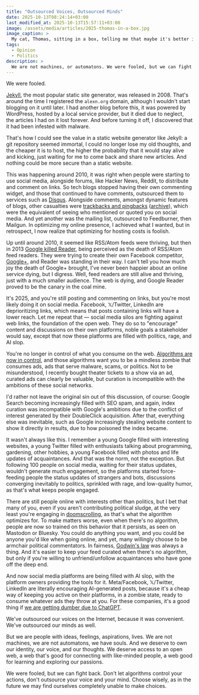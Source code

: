 ```yaml
---
title: "Outsourced Voices, Outsourced Minds"
date: 2025-10-13T08:24:14+03:00
last_modified_at: 2025-10-13T15:57:11+03:00
image: /assets/media/articles/2025-thomas-in-a-box.jpg
image_caption: >
  My cat, Thomas, sitting in a box, telling me that maybe it's better if I went to touch some grass.
tags:
  - Opinion
  - Politics
description: >
  We are not machines, or automatons. We were fooled, but we can fight back. Don't let algorithms control your thoughts and actions. 
---
```


<p class="intro">
  We were fooled.
</p>

[Jekyll](https://en.wikipedia.org/wiki/Jekyll_(software)), the most popular static site generator, was released in 2008. That's around the time I registered the `alexn.org` domain, although I wouldn't start blogging on it until later. I had another blog before this, it was powered by WordPress, hosted by a local service provider, but it died due to neglect, the articles I had on it lost forever. And before turning it off, I discovered that it had been infested with malware. 

That's how I could see the value in a static website generator like Jekyll: a git repository seemed immortal, I could no longer lose my old thoughts, and the cheaper it is to host, the higher the probability that it would stay alive and kicking, just waiting for me to come back and share new articles. And nothing could be more secure than a static website. 

This was happening around 2010, it was right when people were starting to use social media, alongside forums, like Hacker News, Reddit, to distribute and comment on links. So tech blogs stopped having their own commenting widget, and those that continued to have comments, outsourced them to services such as [Disqus](https://en.wikipedia.org/wiki/Disqus). Alongside comments, amongst dynamic features of blogs, other casualties were [trackbacks and pingbacks](https://wordpress.org/documentation/article/trackbacks-and-pingbacks/) ([archive](https://web.archive.org/web/20251007002950/https://wordpress.org/documentation/article/trackbacks-and-pingbacks/)), which were the equivalent of seeing who mentioned or quoted you on social media. And yet another was the mailing list, outsourced to Feedburner, then Mailgun. In optimizing my online presence, I achieved what I wanted, but in retrospect, I now realize that optimizing for hosting costs is foolish.

Up until around 2010, it seemed like RSS/Atom feeds were thriving, but then in 2013 [Google killed Reader](https://en.wikipedia.org/wiki/Google_Reader#Discontinuation), being perceived as the death of RSS/Atom feed readers. They were trying to create their own Facebook competitor, [Google+](https://en.wikipedia.org/wiki/Google%2B), and Reader was standing in their way. I can't tell you how much joy the death of Google+ brought, I've never been happier about an online service dying, but I digress. Well, feed readers are still alive and thriving, just with a much smaller audience. The web is dying, and Google Reader proved to be the canary in the coal mine.

It's 2025, and you're still posting and commenting on links, but you're most likely doing it on social media. Facebook, 𝕏/Twitter, LinkedIn are deprioritizing links, which means that posts containing links will have a lower reach. Let me repeat that — social media silos are fighting against web links, the foundation of the open web. They do so to "encourage" content and discussions on their own platforms, noble goals a stakeholder would say, except that now these platforms are filled with politics, rage, and AI slop.

You're no longer in control of what you consume on the web. [Algorithms are now in control](https://www.youtube.com/watch?v=QEJpZjg8GuA), and those algorithms want you to be a mindless zombie that consumes ads, ads that serve malware, scams, or politics. Not to be misunderstood, I recently bought theater tickets to a show via an ad, curated ads can clearly be valuable, but curation is incompatible with the ambitions of these social networks.

I'd rather not leave the original sin out of this discussion, of course: Google Search becoming increasingly filled with SEO spam, and again, index curation was incompatible with Google's ambitions due to the conflict of interest generated by their DoubleClick acquisition. After that, everything else was inevitable, such as Google increasingly stealing website content to show it directly in results, due to how poisoned the index became.

It wasn't always like this. I remember a young Google filled with interesting websites, a young Twitter filled with enthusiasts talking about programming, gardening, other hobbies, a young Facebook filled with photos and life updates of acquaintances. And that was the norm, not the exception. But following 100 people on social media, waiting for their status updates, wouldn't generate much engagement, so the platforms started force-feeding people the status updates of strangers and bots, discussions converging inevitably to politics, sprinkled with rage, and low-quality humor, as that's what keeps people engaged.

There are still people online with interests other than politics, but I bet that many of you, even if you aren't contributing political sludge, at the very least you're engaging in [doomscrolling](https://en.wikipedia.org/wiki/Doomscrolling), as that's what the algorithm optimizes for. To make matters worse, even when there's no algorithm, people are now so trained on this behavior that it persists, as seen on Mastodon or Bluesky. You could do anything you want, and you could be anyone you'd like when going online, and yet, many willingly choose to be armchair political commentators. In fairness, [Godwin's law](https://en.wikipedia.org/wiki/Godwin%27s_law) was always a thing. And it's easier to keep your feed curated when there's no algorithm, but only if you're willing to unfriend/unfollow acquaintances who have gone off the deep end.

And now social media platforms are being filled with AI slop, with the platform owners providing the tools for it. Meta/Facebook, 𝕏/Twitter, LinkedIn are literally encouraging AI-generated posts, because it's a cheap way of keeping you active on their platforms, in a zombie state, ready to consume whatever ads they throw at you. For these companies, it's a good thing if [we are getting dumber due to ChatGPT](https://youtu.be/6aVRQDKJ9Dg).

We've outsourced our voices on the Internet, because it was convenient. We've outsourced our minds as well.

But we are people with ideas, feelings, aspirations, lives. We are not machines, we are not automatons, we have souls. And we deserve to own our identity, our voice, and our thoughts. We deserve access to an open web, a web that's good for connecting with like-minded people, a web good for learning and exploring our passions.

We were fooled, but we can fight back. Don't let algorithms control your actions, don't outsource your voice and your mind. Choose wisely, as in the future we may find ourselves completely unable to make choices.
